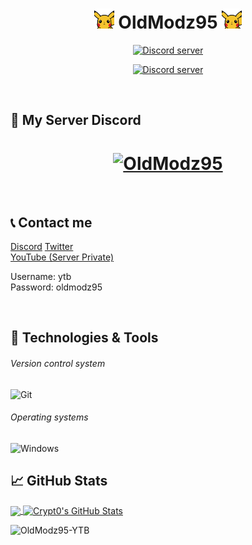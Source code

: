 <h1 align="center">
<img src="https://raw.githubusercontent.com/OldModz95-YTB/OldModz95-YTB/main/hi.gif" height="32" />
OldModz95
<img src="https://raw.githubusercontent.com/OldModz95-YTB/OldModz95-YTB/main/hi.gif" height="32" />
</h1>
<p align="center">
  <a href="https://discord.gg/3t2568W"><img src="https://discordapp.com/api/guilds/902292316033802310/widget.png?style=banner2" alt="Discord server"></a>
</p>
<p align="center">
  <a href="https://discord.gg/M3sTyHtcK4"><img src="https://discordapp.com/api/guilds/705278191404843051/widget.png?style=banner2" alt="Discord server"></a>
</p>

<br>

## 🔧 My Server Discord
<h1 align="center">
	<a href="https://discord.gg/7nGTbdxh">
		<img src="https://image.noelshack.com/fichiers/2021/24/1/1623656062-bannerprifil.png" alt="OldModz95" />
	</a>
	<a href="https://github.com/OldModz95">
	<br>
	</a>
</h1>

<br>


## 📞 Contact me

[Discord](https://www.discord.gg/7nGTbdxh)
[Twitter](https://twitter.com/oldmodz95)
<br>
[YouTube (Server Private)](https://exotique.fr2.quickconnect.to/?launchApp=SYNO.SDS.VideoStation.AppInstance#!libOldModz95/N4IgNglgRgTghjAniAXCAFgewLYFMD6AbhACa6YC0A7CADQgDGcALrgOaZKohxhh0gADnDa5UARgC+QA)
<p>Username: ytb <br>
Password: oldmodz95</p>

<br />

## 🔧 Technologies & Tools


###### Version control system

![Git](https://img.shields.io/badge/-Git-000000?style=flat&logo=Git&logoColor=F05032)

###### Operating systems

![Windows](https://img.shields.io/badge/-Windows-000000?style=flat&logo=Windows&logoColor=FCC624)


## &#x1f4c8; GitHub Stats

<a href="https://github.com/OldModz95-YTB">
  <img align="center" src="https://github-readme-stats.vercel.app/api/top-langs/?username=OldModz95-YTB&hide=java,html&title_color=ffffff&text_color=c9cacc&icon_color=2bbc8a&bg_color=1d1f21" />
</>
<a href="https://github.com/OldModz95-YTB">
  <img align="center" src="https://github-readme-stats.vercel.app/api?username=OldModz95-YTB&show_icons=true&line_height=27&count_private=true&title_color=ffffff&text_color=c9cacc&icon_color=ffff00&bg_color=1d1f21" alt="Crypt0's GitHub Stats" />
</a>

<p align="left"> <img src="https://komarev.com/ghpvc/?username=OldModz95-YTB" alt="OldModz95-YTB" /> </p>
